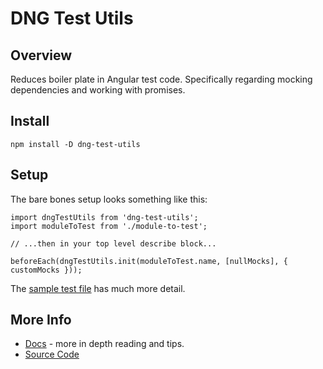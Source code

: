 DNG Test Utils
====================

## Overview

Reduces boiler plate in Angular test code.
Specifically regarding mocking dependencies and working with promises.

## Install

```
npm install -D dng-test-utils
```

## Setup

The bare bones setup looks something like this:

```
import dngTestUtils from 'dng-test-utils';
import moduleToTest from './module-to-test';

// ...then in your top level describe block...

beforeEach(dngTestUtils.init(moduleToTest.name, [nullMocks], { customMocks }));
```

The [sample test file](./test/dng-test-utils_test.js) has much more detail.

## More Info

- [Docs](./docs/) - more in depth reading and tips.
- [Source Code](./src)
